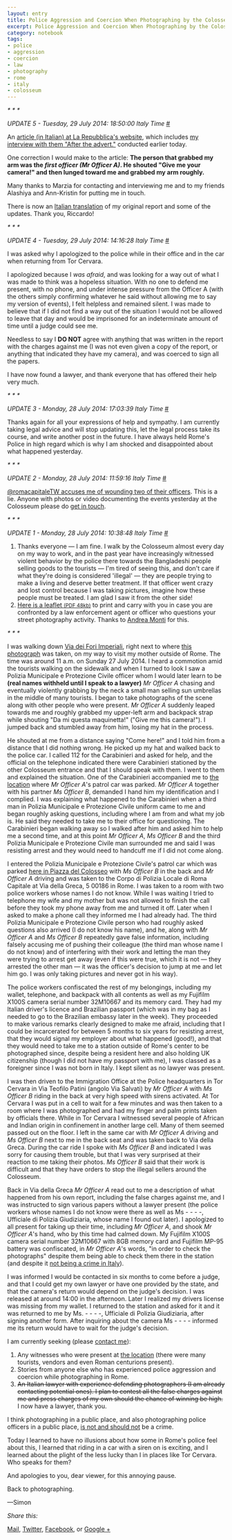 ```yaml
--- 
layout: entry
title: Police Aggression and Coercion When Photographing by the Colosseum in Rome
excerpt: Police Aggression and Coercion When Photographing by the Colosseum in Rome
category: notebook
tags: 
- police
- aggression
- coercion
- law
- photography
- rome
- italy
- colosseum
---
```


_* * *_

<i id="u05">UPDATE 5 - Tuesday, 29 July 2014: 18:50:00 Italy Time</i> <a href="/notebook/police-aggression-coercion-photographing-colosseum-rome#u05" title="Link to this update.">#</a>

An [article (in Italian) at La Repubblica's website](http://roma.repubblica.it/cronaca/2014/07/29/news/colosseo_fotografo_denuncia_io_fermato_dai_vigili_per_aver_immortalato_l_aggressione_a_degli_ambulanti_la_replica_ha_mi-92687636/), which includes [my interview with them "After the advert."](http://video.repubblica.it/edizione/roma/roma-freelance-denuncia-io-fermato-da-un-vigile-per-una-foto/173726/172304) conducted earlier today.

One correction I would make to the article: **The person that grabbed my arm was the _first officer (Mr Officer A)_. He shouted "Give me your camera!" and then lunged toward me and grabbed my arm roughly.**

Many thanks to Marzia for contacting and interviewing me and to my friends Alashiya and Ann-Kristin for putting me in touch.

There is now an [Italian translation](https://docs.google.com/document/d/1njrpg7Sdj90sArPLBPFpr83r4ECA_cwjT2cQPjur8U0/edit) of my original report and some of the updates. Thank you, Riccardo!

_* * *_

<i id="u04">UPDATE 4 - Tuesday, 29 July 2014: 14:16:28 Italy Time</i> <a href="/notebook/police-aggression-coercion-photographing-colosseum-rome#u04" title="Link to this update.">#</a>

I was asked why I apologized to the police while in their office and in the car when returning from Tor Cervara. 

I apologized because I _was afraid_, and was looking for a way out of what I was made to think was a hopeless situation. With no one to defend me present, with no phone, and under intense pressure from the Officer A (with the others simply confirming whatever he said without allowing me to say my version of events), I felt helpless and remained silent. I was made to believe that if I did not find a way out of the situation I would not be allowed to leave that day and would be imprisoned for an indeterminate amount of time until a judge could see me.

Needless to say I __DO NOT__ agree with anything that was written in the report with the charges against me (I was not even given a copy of the report, or anything that indicated they have my camera), and was coerced to sign all the papers.

I have now found a lawyer, and thank everyone that has offered their help very much.

_* * *_

<i id="u03">UPDATE 3 - Monday, 28 July 2014: 17:03:39 Italy Time</i> <a href="/notebook/police-aggression-coercion-photographing-colosseum-rome#u03" title="Link to this update.">#</a>

Thanks again for all your expressions of help and sympathy. I am currently taking legal advice and will stop updating this, let the legal process take its course, and write another post in the future. I have always held Rome's Police in high regard which is why I am shocked and disappointed about what happened yesterday.

_* * *_

<i id="u02">UPDATE 2 - Monday, 28 July 2014: 11:59:16 Italy Time</i> <a href="/notebook/police-aggression-coercion-photographing-colosseum-rome#u02" title="Link to this update.">#</a>

[@romacapitaleTW accuses me of wounding two of their officers](https://twitter.com/romacapitaleTW/status/493686049919762432 "Who am I? Steven Seagal?"). This is a lie. Anyone with photos or video documenting the events yesterday at the Colosseum please do [get in touch](/contact/).

_* * *_

<i id="u01">UPDATE 1 - Monday, 28 July 2014: 10:38:48 Italy Time</i> <a href="/notebook/police-aggression-coercion-photographing-colosseum-rome#u01" title="Link to this update.">#</a>

1. Thanks everyone — I am fine. I walk by the Colosseum almost every day on my way to work, and in the past year have increasingly witnessed violent behavior by the police there towards the Bangladeshi people selling goods to the tourists — I'm tired of seeing this, and don't care if what they're doing is considered 'illegal' — they are people trying to make a living and deserve better treatment. If that officer went crazy and lost control because I was taking pictures, imagine how these people must be treated. I am glad I saw it from the other side!
2. [Here is a leaflet <small>(PDF 48kb)</small>](http://www.foto-grafo.net/wp-content/uploads/2014/07/SPRights.pdf) to print and carry with you in case you are confronted by a law enforcement agent or officer who questions your street photography activity. Thanks to [Andrea Monti](http://www.foto-grafo.net/archives/2898) for this.

_* * *_

I was walking down [Via dei Fori Imperiali](https://mapsengine.google.com/map/edit?mid=zNNLa_uvcCAY.kadeL1cKHexM), right next to where [this photograph](http://simongriffee.com/notebook/GRS-20140702-175917) was taken, on my way to visit my mother outside of Rome. The time was around 11 a.m. on Sunday 27 July 2014. I heard a commotion amid the tourists walking on the sidewalk and when I turned to look I saw a Polizia Municipale e Protezione Civile officer whom I would later learn to be **(real names withheld until I speak to a lawyer)** *Mr Officer A* chasing and eventually violently grabbing by the neck a small man selling sun umbrellas in the middle of many tourists. I began to take photographs of the scene along with other people who were present. *Mr Officer A* suddenly leaped towards me and roughly grabbed my upper-left arm and backpack strap while shouting "Da mi questa maquinetta!" ("Give me this camera!"). I jumped back and stumbled away from him, losing my hat in the process.

He shouted at me from a distance saying "Come here!" and I told him from a distance that I did nothing wrong. He picked up my hat and walked back to the police car. I called 112 for the Carabinieri and asked for help, and the official on the telephone indicated there were Carabinieri stationed by the other Colosseum entrance and that I should speak with them. I went to them and explained the situation. One of the Carabinieri accompanied me to [the location](https://mapsengine.google.com/map/edit?mid=zNNLa_uvcCAY.kadeL1cKHexM) where *Mr Officer A*'s patrol car was parked. *Mr Officer A* together with his partner *Ms Officer B*, demanded I hand him my identification and I complied. I was explaining what happened to the Carabinieri when a third man in Polizia Municipale e Protezione Civile uniform came to me and began roughly asking questions, including where I am from and what my job is. He said they needed to take me to their office for questioning. The Carabinieri began walking away so I walked after him and asked him to help me a second time, and at this point *Mr Officer A*, *Ms Officer B* and the third Polizia Municipale e Protezione Civile man surrounded me and said I was resisting arrest and they would need to handcuff me if I did not come along.

I entered the Polizia Municipale e Protezione Civile's patrol car which was parked [here in Piazza del Colosseo](https://mapsengine.google.com/map/edit?mid=zNNLa_uvcCAY.kadeL1cKHexM) with *Ms Officer B* in the back and *Mr Officer A* driving and was taken to the Corpo di Polizia Locale di Roma Capitale at Via della Greca, 5 00186 in Rome. I was taken to a room with two police workers whose names I do not know. While I was waiting I tried to telephone my wife and my mother but was not allowed to finish the call before they took my phone away from me and turned it off. Later when I asked to make a phone call they informed me I had already had. The third Polizia Municipale e Protezione Civile person who had roughly asked questions also arrived (I do not know his name), and he, along with *Mr Officer A* and *Ms Officer B* repeatedly gave false information, including falsely accusing me of pushing their colleague (the third man whose name I do not know) and of interfering with their work and letting the man they were trying to arrest get away (even if this were true, which it is not — they arrested the other man — it was the officer's decision to jump at me and let him go. I was only taking pictures and never got in his way).

The police workers confiscated the rest of my belongings, including my wallet, telephone, and backpack with all contents as well as my Fujifilm X100S camera serial number 32M10667 and its memory card. They had my Italian driver's licence and Brazilian passport (which was in my bag as I needed to go to the Brazilian embassy later in the week). They proceeded to make various remarks clearly designed to make me afraid, including that I could be incarcerated for between 5 months to six years for resisting arrest, that they would signal my employer about what happened (good!), and that they would need to take me to a station outside of Rome's center to be photographed since, despite being a resident here and also holding UK citizenship (though I did not have my passport with me), I was classed as a foreigner since I was not born in Italy. I kept silent as no lawyer was present.

I was then driven to the Immigration Office at the Police headquarters in Tor Cervara in Via Teofilo Patini (angolo Via Salvati) by *Mr Officer A* with *Ms Officer B* riding in the back at very high speed with sirens activated. At Tor Cervara I was put in a cell to wait for a few minutes and was then taken to a room where I was photographed and had my finger and palm prints taken by officials there. While in Tor Cervara I witnessed several people of African and Indian origin in confinement in another large cell. Many of them seemed passed out on the floor. I left in the same car with *Mr Officer A* driving and *Ms Officer B* next to me in the back seat and was taken back to Via della Greca. During the car ride I spoke with *Ms Officer B* and indicated I was sorry for causing them trouble, but that I was very surprised at their reaction to me taking their photos. *Ms Officer B* said that their work is difficult and that they have orders to stop the illegal sellers around the Colosseum.

Back in Via della Greca *Mr Officer A* read out to me a description of what happened from his own report, including the false charges against me, and I was instructed to sign various papers without a lawyer present (the police workers whose names I do not know were there as well as Ms - - - -, Ufficiale di Polizia Giudiziaria, whose name I found out later). I apologized to all present for taking up their time, including *Mr Officer A*, and shook *Mr Officer A*'s hand, who by this time had calmed down. My Fujifilm X100S camera serial number 32M10667 with 8GB memory card and Fujifilm MP-95 battery was confiscated, in *Mr Officer A*'s words, "in order to check the photographs" despite them being able to check them there in the station (and despite it [not being a crime in Italy](http://www.foto-grafo.net/archives/1705)).

I was informed I would be contacted in six months to come before a judge, and that I could get my own lawyer or have one provided by the state, and that the camera's return would depend on the judge's decision. I was released at around 14:00 in the afternoon. Later I realized my drivers license was missing from my wallet. I returned to the station and asked for it and it was returned to me by Ms. - - - -, Ufficiale di Polizia Giudiziaria, after signing another form. After inquiring about the camera Ms - - - - informed me its return would have to wait for the judge's decision.

I am currently seeking (please [contact me](/contact/)):

1. Any witnesses who were present at [the location](https://mapsengine.google.com/map/edit?mid=zNNLa_uvcCAY.kadeL1cKHexM) (there were many tourists, vendors and even Roman centurions present).  
2. Stories from anyone else who has experienced police aggression and coercion while photographing in Rome.  
3. <del>An Italian lawyer with experience defending photographers (I am already contacting potential ones). I plan to contest all the false charges against me and press charges of my own should the chance of winning be high.</del> I now have a lawyer, thank you.

I think photographing in a public place, and also photographing police officers in a public place, [is not and should not](http://www.foto-grafo.net/archives/1705) be a crime. 

Today I learned to have no illusions about how some in Rome's police feel about this, I learned that riding in a car with a siren on is exciting, and I learned about the plight of the less lucky than I in places like Tor Cervara. Who speaks for them?

And apologies to you, dear viewer, for this annoying pause.  

Back to photographing.

—Simon

<p><i>Share this:</i>
  <script type="text/javascript" charset="utf-8">
    function emailFriend(){
    var strrep, ptitle = document.title;
    strrep = ptitle.replace(/"/g,'%22');
    strrep = ptitle.replace(/&/g,'%26');
    var mailtourl = "mailto:?subject=Police Aggression and Coercion When Photographing by the Colosseum in Rome&body="+encodeURIComponent('http://simongriffee.com/notebook/police-aggression-coercion-photographing-colosseum-rome/');
    location.href = mailtourl;
    return false
    }
  </script>

  <a href="javascript:;" onclick="emailFriend();return false" title="With your own mail application.">Mail</a>,
  <a href="https://twitter.com/intent/tweet?original_referer=http://simongriffee.com/notebook/police-aggression-coercion-photographing-colosseum-rome/&amp;source=tweetbutton&amp;text={{ page.title }} - Simon Griffee&amp;url=http://simongriffee.com/notebook/police-aggression-coercion-photographing-colosseum-rome" title="Tweet tweet.">Twitter</a>,
  <a href="https://www.facebook.com/sharer/sharer.php?u=http://simongriffee.com/notebook/police-aggression-coercion-photographing-colosseum-rome" title="Book of many faces.">Facebook</a>, or
  <a href="https://plus.google.com/share?url=http://simongriffee.com/notebook/police-aggression-coercion-photographing-colosseum-rome" title="Googoo">Google +</a>
</p>

<!--<h2 id="falsecharges">The False Charges</h2>

The following is what I have to been able to find on an __initial__ internet search regarding the charges against me. I will update them when I know for sure.

- 336 - Violenza o minaccia a un pubblico ufficiale
    - Source: <http://www.brocardi.it/codice-penale/libro-secondo/titolo-i/capo-ii/art336.html>
- 337 - Resistenza a un pubblico ufficiale
    - Source: <http://www.brocardi.it/codice-penale/libro-secondo/titolo-i/capo-ii/art337.html>
- 386 - Adempimenti Della Polizia Giudiziaria in Caso di Arresto o di Fermo
    - Source: <http://www.tribunaleminorimilano.it/public/allegati/DIRETTIVE_PG.pdf>
- 61 - L'Identificazione Della Polizia Giudiziaria
    - Source: http://www.diritto.it/materiali/processuale_penale/fontana2.html
-->
